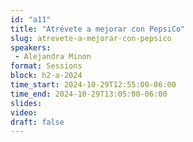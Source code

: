 ```yaml
---
id: "a11"
title: "Atrévete a mejorar con PepsiCo"
slug: atrevete-a-mejorar-con-pepsico
speakers:
 - Alejandra Minon
format: Sessions
block: h2-a-2024
time_start: 2024-10-29T12:55:00-06:00
time_end: 2024-10-29T13:05:00-06:00
slides: 
video: 
draft: false
---
```


